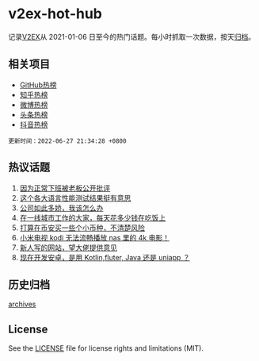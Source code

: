 # v2ex-hot-hub

 记录[V2EX](https://www.v2ex.com/)从 2021-01-06 日至今的热门话题。每小时抓取一次数据，按天[归档](archives)。
 
 ## 相关项目

- [GitHub热榜](https://github.com/snaildev/github-hot-hub)
- [知乎热榜](https://github.com/snaildev/zhihu-hot-hub)
- [微博热榜](https://github.com/snaildev/weibo-hot-hub)
- [头条热榜](https://github.com/snaildev/toutiao-hot-hub)
- [抖音热榜](https://github.com/snaildev/douyin-hot-hub)


 `更新时间：2022-06-27 21:34:28 +0800`

## 热议话题

1. [因为正常下班被老板公开批评](https://www.v2ex.com/t/862395)
1. [这个各大语言性能测试结果挺有意思](https://www.v2ex.com/t/862452)
1. [公司如此多娇，我该怎么办](https://www.v2ex.com/t/862406)
1. [在一线城市工作的大家，每天花多少钱在吃饭上](https://www.v2ex.com/t/862448)
1. [打算在币安买一些个小币种，不清楚风险](https://www.v2ex.com/t/862393)
1. [小米电视 kodi 无法流畅播放 nas 里的 4k 电影！](https://www.v2ex.com/t/862484)
1. [新人写的网站，望大佬提供意见](https://www.v2ex.com/t/862397)
1. [现在开发安卓，是用 Kotlin,fluter, Java 还是 uniapp ？](https://www.v2ex.com/t/862347)

## 历史归档

[archives](archives)

## License

See the [LICENSE](LICENSE) file for license rights and limitations (MIT).
